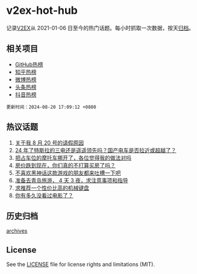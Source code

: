# v2ex-hot-hub

 记录[V2EX](https://www.v2ex.com/)从 2021-01-06 日至今的热门话题。每小时抓取一次数据，按天[归档](archives)。
 
 ## 相关项目

- [GitHub热榜](https://github.com/snaildev/github-hot-hub)
- [知乎热榜](https://github.com/snaildev/zhihu-hot-hub)
- [微博热榜](https://github.com/snaildev/weibo-hot-hub)
- [头条热榜](https://github.com/snaildev/toutiao-hot-hub)
- [抖音热榜](https://github.com/snaildev/douyin-hot-hub)


 `更新时间：2024-08-20 17:09:12 +0800`

## 热议话题

1. [关于我 8 月 20 号的请假原因](https://www.v2ex.com/t/1066313)
1. [24 年了特斯拉的三电还是遥遥领先吗？国产电车是否拉近或超越了？](https://www.v2ex.com/t/1066305)
1. [把占车位的摩托车挪开了，各位觉得我的做法对吗](https://www.v2ex.com/t/1066245)
1. [房价跌到现在，你们真的不打算买房了吗？](https://www.v2ex.com/t/1066308)
1. [不喜欢黑神话这款游戏的朋友都来吐槽一下吧](https://www.v2ex.com/t/1066396)
1. [准备去青岛旅游， 4 天 3 夜，求注意事项和指导](https://www.v2ex.com/t/1066315)
1. [求推荐一个性价比高的机械键盘](https://www.v2ex.com/t/1066312)
1. [你有多久没看过电影了？](https://www.v2ex.com/t/1066352)

## 历史归档

[archives](archives)

## License

See the [LICENSE](LICENSE) file for license rights and limitations (MIT).

